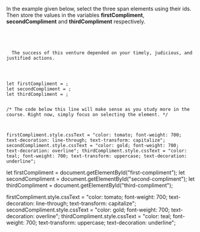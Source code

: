 In the example given below,
select the three span elements
using their ids. Then store the values
in the variables **firstCompliment**,
**secondCompliment** and **thirdCompliment**
respectively.

<codeblock language="javascript" type="exercise" testMode="fixedInput">
<code>
<panel language="html">
<p>
  The success of this venture depended on your <span id="first-compliment">timely</span>, <span id="second-compliment">judicious</span>, and <span id="third-compliment">justified</span> actions.
</p>
</panel>
<panel language="javascript">
let firstCompliment = ;
let secondCompliment = ;
let thirdCompliment = ;

/*
  The code below this line will make sense as you study more in the course.
  Right now, simply focus on selecting the element.
*/

firstCompliment.style.cssText = "color: tomato; font-weight: 700; text-decoration: line-through; text-transform: capitalize";
secondCompliment.style.cssText = "color: gold; font-weight: 700; text-decoration: overline";
thirdCompliment.style.cssText = "color: teal; font-weight: 700; text-transform: uppercase; text-decoration: underline";
</panel>
</code>

<solution>
let firstCompliment = document.getElementById("first-compliment");
let secondCompliment = document.getElementById("second-compliment");
let thirdCompliment = document.getElementById("third-compliment");

firstCompliment.style.cssText = "color: tomato; font-weight: 700; text-decoration: line-through; text-transform: capitalize";
secondCompliment.style.cssText = "color: gold; font-weight: 700; text-decoration: overline";
thirdCompliment.style.cssText = "color: teal; font-weight: 700; text-transform: uppercase; text-decoration: underline";
</solution>
</codeblock>